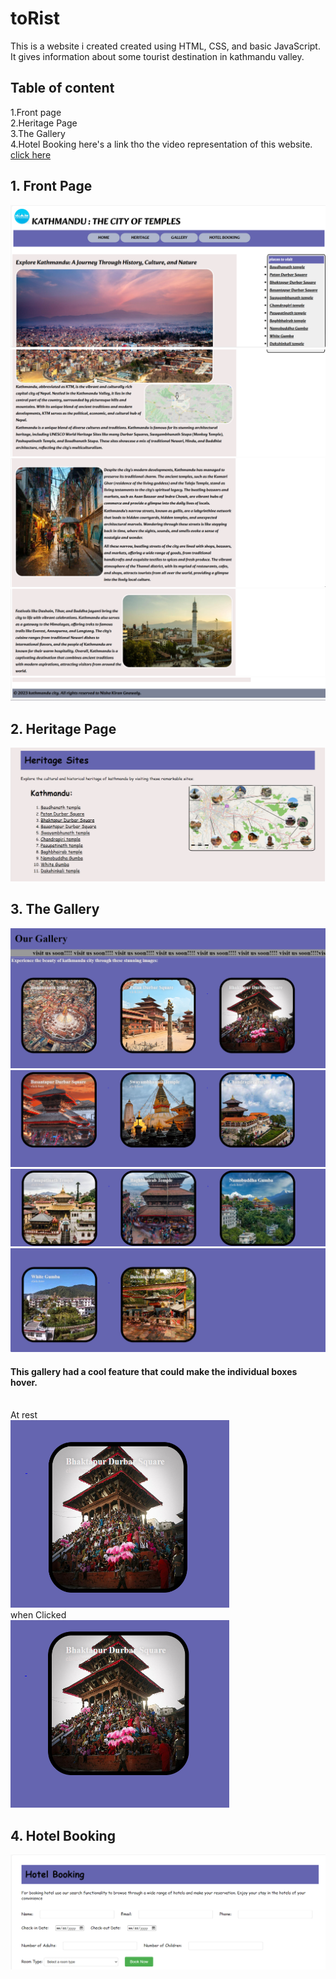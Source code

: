 # toRist
This is a website i created created using HTML, CSS, and basic JavaScript. It gives information about some tourist destination in kathmandu valley.
## Table of content
1.Front page<br>
2.Heritage Page<br>
3.The Gallery<br>
4.Hotel Booking
 here's a link tho the video representation of this website.
 [click here](https://www.youtube.com/watch?v=Pq6xk8UAMi4&ab_channel=Tutuuruu%F0%9F%98%8B)
## 1. Front Page
![front_page1](https://github.com/itsmenisha/Front-End-Projects/blob/main/toRist%20img/Front_page/front_1.png)
![front_page2](https://github.com/itsmenisha/Front-End-Projects/blob/main/toRist%20img/Front_page/front_2.png)
![front_page3](https://github.com/itsmenisha/Front-End-Projects/blob/main/toRist%20img/Front_page/front_3.png)
![front_page4](https://github.com/itsmenisha/Front-End-Projects/blob/main/toRist%20img/Front_page/front_4.png)
![front_page5](https://github.com/itsmenisha/Front-End-Projects/blob/main/toRist%20img/Front_page/front_5.png)

## 2. Heritage Page
![Heritage](https://github.com/itsmenisha/Front-End-Projects/blob/main/toRist%20img/Heritage/heritage.png)

## 3. The Gallery
![Gallery_1](https://github.com/itsmenisha/Front-End-Projects/blob/main/toRist%20img/Gallery/gallery_1.png)
![Gallery_2](https://github.com/itsmenisha/Front-End-Projects/blob/main/toRist%20img/Gallery/gallery_2.png)
![Gallery_3](https://github.com/itsmenisha/Front-End-Projects/blob/main/toRist%20img/Gallery/gallery_3.png)
![Gallery_4](https://github.com/itsmenisha/Front-End-Projects/blob/main/toRist%20img/Gallery/gallery_4.png)

#### This gallery had a cool feature that could make the individual boxes hover.

<br>At rest<br>
<img src="https://github.com/itsmenisha/Front-End-Projects/blob/main/toRist%20img/Gallery/gallery_6.png" alt="Gallery_6" width="350" height="300"/>
<br>when Clicked<br>
<img src="https://github.com/itsmenisha/Front-End-Projects/blob/main/toRist%20img/Gallery/gallery_5.png" alt="Gallery_5" width="350" height="300"/>

## 4. Hotel Booking

![Hotel_booking](https://github.com/itsmenisha/Front-End-Projects/blob/main/toRist%20img/Hotel%20Booking/HotelBook.png)

